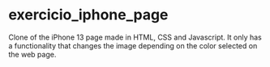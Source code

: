 # exercicio_iphone_page
Clone of the iPhone 13 page made in HTML, CSS and Javascript. It only has a functionality that changes the image depending on the color selected on the web page.
